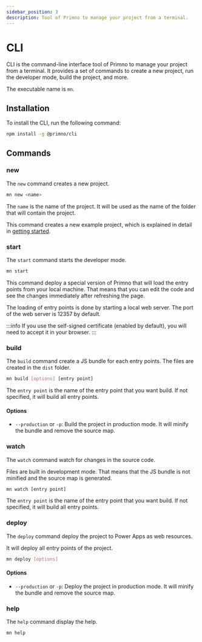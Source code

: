 ```yaml
---
sidebar_position: 3
description: Tool of Primno to manage your project from a terminal.
---
```


# CLI

CLI is the command-line interface tool of Primno to manage your project from a terminal.
It provides a set of commands to create a new project, run the developer mode, build the project, and more.

The executable name is `mn`.

## Installation

To install the CLI, run the following command:

```bash
npm install -g @primno/cli
```

## Commands

### new

The `new` command creates a new project.

```bash
mn new <name>
```

The `name` is the name of the project. It will be used as the name of the folder that will contain the project.

This command creates a new example project, which is explained in detail in [getting started](../getting-started/).

### start

The `start` command starts the developer mode.

```bash
mn start
```

This command deploy a special version of Primno that will load the entry points from your local machine. That means that you can edit the code and see the changes immediately after refreshing the page.

The loading of entry points is done by starting a local web server. The port of the web server is 12357 by default.

:::info
If you use the self-signed certificate (enabled by default), you will need to accept it in your browser.
:::

### build

The `build` command create a JS bundle for each entry points. The files are created in the `dist` folder.

```bash
mn build [options] [entry point]
```

The `entry point` is the name of the entry point that you want build. If not specified, it will build all entry points.

#### Options

- `--production` or `-p`: Build the project in production mode. It will minify the bundle and remove the source map.

### watch

The `watch` command watch for changes in the source code.

Files are built in development mode. That means that the JS bundle is not minified and the source map is generated.

```bash
mn watch [entry point]
```

The `entry point` is the name of the entry point that you want build. If not specified, it will build all entry points.

### deploy

The `deploy` command deploy the project to Power Apps as web resources.

It will deploy all entry points of the project.

```bash
mn deploy [options]
```

#### Options

- `--production` or `-p`: Deploy the project in production mode. It will minify the bundle and remove the source map.

### help

The `help` command display the help.

```bash
mn help
```